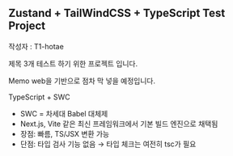 ## Zustand + TailWindCSS + TypeScript Test Project

작성자 : T1-hotae

제목 3개 테스트 하기 위한 프로젝트 입니다.

Memo web을 기반으로 점차 막 넣을 예정입니다.

TypeScript + SWC

- SWC = 차세대 Babel 대체제
- Next.js, Vite 같은 최신 프레임워크에서 기본 빌드 엔진으로 채택됨
- 장점: 빠름, TS/JSX 변환 가능
- 단점: 타입 검사 기능 없음 → 타입 체크는 여전히 tsc가 필요

